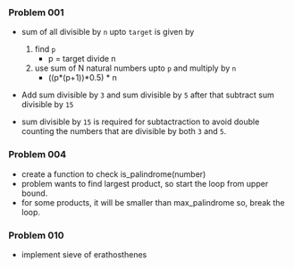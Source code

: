 ### Problem 001

-   sum of all divisible by `n` upto `target` is given by

    1. find `p`
        - p = target divide n
    2. use sum of N natural numbers upto `p` and multiply by `n`
        - ((p*(p+1))*0.5) \* n

-   Add sum divisible by `3` and sum divisible by `5` after that subtract sum divisible by `15`

-   sum divisible by `15` is required for subtactraction to avoid double counting the numbers that are divisible by both `3` and `5`.

### Problem 004

-   create a function to check is_palindrome(number)
-   problem wants to find largest product, so start the loop from upper bound.
-   for some products, it will be smaller than max_palindrome so, break the loop.

### Problem 010

-   implement sieve of erathosthenes
